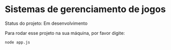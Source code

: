 <h1>Sistemas de gerenciamento de jogos</h1>

Status do projeto: Em desenvolvimento

Para rodar esse projeto na sua máquina, por favor digite:
 
```
node app.js
```
